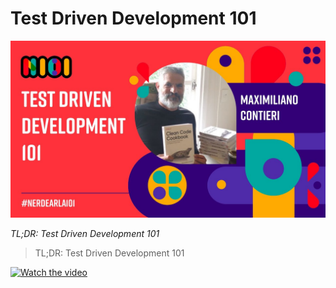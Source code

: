 # Test Driven Development 101
            
![Test Driven Development 101](Test%20Driven%20Development%20101.jpg)

*TL;DR: Test Driven Development 101*

> TL;DR: Test Driven Development 101

[![Watch the video](https://img.youtube.com/vi/MVXewf_W6sk/sddefault.jpg)](https://youtu.be/MVXewf_W6sk) 